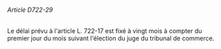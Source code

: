 ###### Article D722-29

Le délai prévu à l'article L. 722-17 est fixé à vingt mois à compter du premier jour du mois suivant l'élection du juge du tribunal de commerce.

